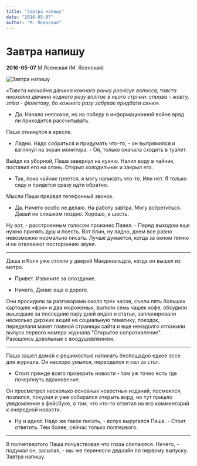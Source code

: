 ```yaml
---
title: "Завтра напишу"
date: "2016-05-07"
author: "М. Ясенская"
---
```


# Завтра напишу

**2016-05-07** М.Ясенская (М. Ясенская)

![Завтра напишу](https://tse1.mm.bing.net/th?&id=OIP.Mfd778b2cb35ed0285d6bba2f02d75ee8o0&w=299&h=199&c=0&pid=1.9&rs=0&p=0&r=0)

*«Товста неохайна дівчина кожного ранку розчісує волосся, товста неохайна дівчина кодного разу вплітає в нього стрічки: справа - жовту, зліва - фіолетову, бо кожного разу забуває придбати синю».*

- Да. Начало неплохое, но на победу в информационной войне вряд ли приходится рассчитывать.

Паша откинулся в кресле.

- Ладно. Надо собраться и придумать что-то, - он выпрямился и взглянул на экран монитора. - Ой, только сначала сходить в туалет.

Выйдя из уборной, Паша завернул на кухню. Налил воду в чайник, поставил его на огонь. Открыл холодильник и закрыл его.

- Так, пока чайник греется, я могу написать что-то. Или нет. Я только сяду и придется сразу идти обратно.

Мысли Паши прервал телефонный звонок.

- Да. Ничего особо не делаю. На работу завтра. Могу встретиться. Давай не слишком поздно. Хорошо, в шесть.

Ну вот, - расстроенным голосом произнес Павел. - Перед выходом еще нужно принять душ и поесть. Вот блин, ну ладно, днем все равно невозможно нормально писать. Лучше думается, когда за окном темно и не отвлекают посторонние звуки.

---

Даша и Коля уже стояли у дверей Макдональдса, когда он вышел из метро.

- Привет. Извините за опоздание.

- Ничего, Денис еще в дороге.

Они просидели за разговорами около трех часов, съели пять больших картошек «фри» и два мороженых, выпили семь чашек кофе, обсудили вышедшие за последние пару дней видео и статьи, запланировали несколько дерзких акций на социальную тематику, поездок, переделали макет главной страницы сайта и еще ненадолго отложили выпуск первого номера журнала "Открытое сопротивление". Разошлись довольные с воодушевлением.

---

Паша зашел домой с решимостью написать беспощадно едкое эссе для журнала. Он наскоро умылся, переоделся и сел за стол.

- Стоит прежде всего проверить новости - там уж точно есть где почерпнуть вдохновение.

Он просмотрел несколько основных новостных изданий, посмеялся, позлился, покурил и уже собирался открыть ворд, но тут пришло уведомление в фейсбуке, о том, что кто-то ответил на его комментарий к очередной новости.

- Ну и идиот. Надо же такое писать, - вслух выругался Паша. - Стоит ответить. Тем более, сейчас только полпервого.

---

В полчетвертого Паша почувствовал что глаза слипаются. Ничего, - подумал он, засыпая, - мы же перенесли дедлайн по первому выпуску. Завтра напишу.
